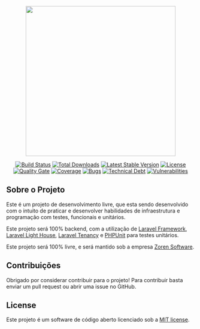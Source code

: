 <p align="center"><a href="https://laravel.com" target="_blank"><img src="https://raw.githubusercontent.com/laravel/art/master/logo-lockup/5%20SVG/2%20CMYK/1%20Full%20Color/laravel-logolockup-cmyk-red.svg" width="400"></a></p>

<p align="center">
<a href="https://github.com/Zoren-Software/VoleiClub/actions/workflows/CI.yml"><img src="https://img.shields.io/github/workflow/status/Zoren-Software/VoleiClub/CI" alt="Build Status"></a>
<a href="https://github.com/Zoren-Software/VoleiClub"><img src="https://img.shields.io/github/downloads/Zoren-Software/VoleiClub/total" alt="Total Downloads"></a>
<a href="https://packagist.org/packages/laravel/framework"><img src="https://img.shields.io/packagist/v/Zoren-Software/VoleiClub" alt="Latest Stable Version"></a>
<a href="https://packagist.org/packages/laravel/framework"><img src="https://img.shields.io/github/license/Zoren-Software/VoleiClub" alt="License"></a>
<a href="https://sonarcloud.io/project/overview?id=Zoren-Software_VoleiClub"><img src="https://sonarcloud.io/api/project_badges/measure?project=Zoren-Software_VoleiClub&metric=alert_status" alt="Quality Gate"></a>
<a href="https://sonarcloud.io/project/overview?id=Zoren-Software_VoleiClub"><img src="https://sonarcloud.io/api/project_badges/measure?project=Zoren-Software_VoleiClub&metric=coverage" alt="Coverage"></a>
<a href="https://sonarcloud.io/project/overview?id=Zoren-Software_VoleiClub"><img src="https://sonarcloud.io/api/project_badges/measure?project=Zoren-Software_VoleiClub&metric=bugs" alt="Bugs"></a>
<a href="https://sonarcloud.io/project/overview?id=Zoren-Software_VoleiClub"><img src="https://sonarcloud.io/api/project_badges/measure?project=Zoren-Software_VoleiClub&metric=sqale_index" alt="Technical Debt"></a>
<a href="https://sonarcloud.io/project/overview?id=Zoren-Software_VoleiClub"><img src="https://sonarcloud.io/api/project_badges/measure?project=Zoren-Software_VoleiClub&metric=vulnerabilities" alt="Vulnerabilities"></a>

</p>

## Sobre o Projeto

Este é um projeto de desenvolvimento livre, que esta sendo desenvolvido com o intuito de praticar e desenvolver habilidades de infraestrutura e programação com testes, funcionais e unitários.

Este projeto será 100% backend, com a utilização de [Laravel Framework](https://laravel.com/), [Laravel Light House](https://lighthouse-php.com/), [Laravel Tenancy](https://tenancyforlaravel.com/) e [PHPUnit](https://phpunit.de/) para testes unitários.

Este projeto será 100% livre, e será mantido sob a empresa [Zoren Software](http://zorensoftware.com/).

## Contribuições

Obrigado por considerar contribuir para o projeto! Para contribuir basta enviar um pull request ou abrir uma issue no GitHub.

## License

Este projeto é um software de código aberto licenciado sob a [MIT license](https://opensource.org/licenses/MIT).
